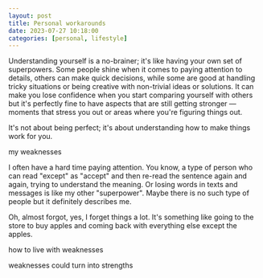 ```yaml
---
layout: post
title: Personal workarounds
date: 2023-07-27 10:18:00
categories: [personal, lifestyle]
---
```


Understanding yourself is a no-brainer; it's like having your own set of superpowers. Some people shine when it comes to paying attention to details, others can make quick decisions, while some are good at handling tricky situations or being creative with non-trivial ideas or solutions. It can make you lose confidence when you start comparing yourself with others but it's perfectly fine to have aspects that are still getting stronger — moments that stress you out or areas where you're figuring things out.

It's not about being perfect; it's about understanding how to make things work for you.

my weaknesses

I often have a hard time paying attention. You know, a type of person who can read "except" as "accept" and then re-read the sentence again and again, trying to understand the meaning. Or losing words in texts and messages is like my other "superpower". Maybe there is no such type of people but it definitely describes me.

Oh, almost forgot, yes, I forget things a lot. It's something like going to the store to buy apples and coming back with everything else except the apples.

how to live with weaknesses

weaknesses could turn into strengths
